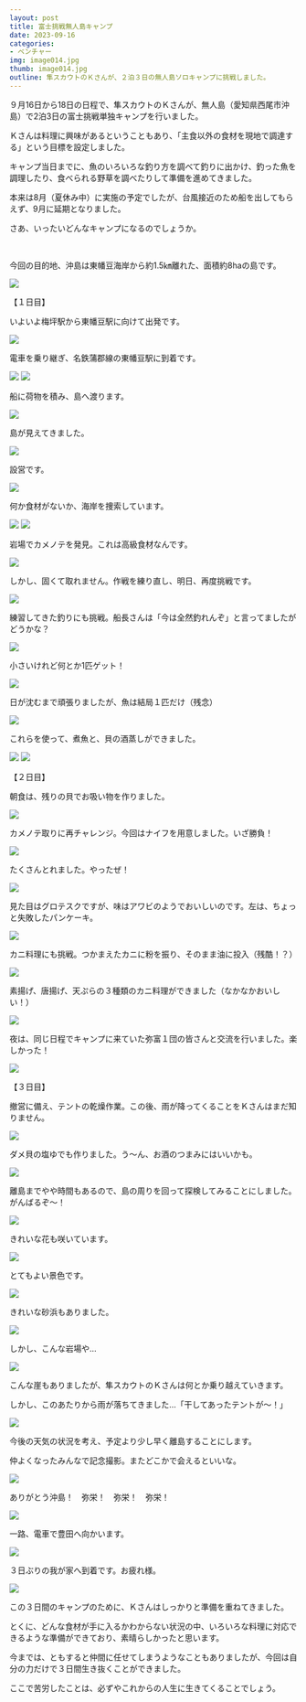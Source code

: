 ```yaml
---
layout: post
title: 富士挑戦無人島キャンプ
date: 2023-09-16
categories:
- ベンチャー
img: image014.jpg
thumb: image014.jpg
outline: 隼スカウトのＫさんが、２泊３日の無人島ソロキャンプに挑戦しました。
---
```


９月16日から18日の日程で、隼スカウトのＫさんが、無人島（愛知県西尾市沖島）で2泊3日の富士挑戦単独キャンプを行いました。

Ｋさんは料理に興味があるということもあり、「主食以外の食材を現地で調達する」という目標を設定しました。

キャンプ当日までに、魚のいろいろな釣り方を調べて釣りに出かけ、釣った魚を調理したり、食べられる野草を調べたりして準備を進めてきました。

本来は8月（夏休み中）に実施の予定でしたが、台風接近のため船を出してもらえず、9月に延期となりました。

さあ、いったいどんなキャンプになるのでしょうか。

<br>

今回の目的地、沖島は東幡豆海岸から約1.5㎞離れた、面積約8haの島です。

<img src="/assets/img/blog/2023-09-16-富士挑戦無人島キャンプ/image001.jpg">

<br>

【１日目】

いよいよ梅坪駅から東幡豆駅に向けて出発です。

<img src="/assets/img/blog/2023-09-16-富士挑戦無人島キャンプ/image002.jpg">

電車を乗り継ぎ、名鉄蒲郡線の東幡豆駅に到着です。

<img src="/assets/img/blog/2023-09-16-富士挑戦無人島キャンプ/image003.jpg">

<img src="/assets/img/blog/2023-09-16-富士挑戦無人島キャンプ/image004.jpg">

船に荷物を積み、島へ渡ります。

<img src="/assets/img/blog/2023-09-16-富士挑戦無人島キャンプ/image005.jpg">

島が見えてきました。

<img src="/assets/img/blog/2023-09-16-富士挑戦無人島キャンプ/image006.jpg">

設営です。

<img src="/assets/img/blog/2023-09-16-富士挑戦無人島キャンプ/image007.jpg">

何か食材がないか、海岸を捜索しています。

<img src="/assets/img/blog/2023-09-16-富士挑戦無人島キャンプ/image008.jpg">

<img src="/assets/img/blog/2023-09-16-富士挑戦無人島キャンプ/image009.jpg">

岩場でカメノテを発見。これは高級食材なんです。

<img src="/assets/img/blog/2023-09-16-富士挑戦無人島キャンプ/image010.jpg">

しかし、固くて取れません。作戦を練り直し、明日、再度挑戦です。

<img src="/assets/img/blog/2023-09-16-富士挑戦無人島キャンプ/image011.jpg">

練習してきた釣りにも挑戦。船長さんは「今は全然釣れんぞ」と言ってましたがどうかな？

<img src="/assets/img/blog/2023-09-16-富士挑戦無人島キャンプ/image012.jpg">

小さいけれど何とか1匹ゲット！

<img src="/assets/img/blog/2023-09-16-富士挑戦無人島キャンプ/image013.jpg">

日が沈むまで頑張りましたが、魚は結局１匹だけ（残念）

<img src="/assets/img/blog/2023-09-16-富士挑戦無人島キャンプ/image014.jpg">

これらを使って、煮魚と、貝の酒蒸しができました。

<img src="/assets/img/blog/2023-09-16-富士挑戦無人島キャンプ/image015.jpg">

<img src="/assets/img/blog/2023-09-16-富士挑戦無人島キャンプ/image016.jpg">

【２日目】

朝食は、残りの貝でお吸い物を作りました。

<img src="/assets/img/blog/2023-09-16-富士挑戦無人島キャンプ/image017.jpg">

カメノテ取りに再チャレンジ。今回はナイフを用意しました。いざ勝負！

<img src="/assets/img/blog/2023-09-16-富士挑戦無人島キャンプ/image018.jpg">

たくさんとれました。やったぜ！

<img src="/assets/img/blog/2023-09-16-富士挑戦無人島キャンプ/image019.jpg">

見た目はグロテスクですが、味はアワビのようでおいしいのです。左は、ちょっと失敗したパンケーキ。

<img src="/assets/img/blog/2023-09-16-富士挑戦無人島キャンプ/image020.jpg">

カニ料理にも挑戦。つかまえたカニに粉を振り、そのまま油に投入（残酷！？）

<img src="/assets/img/blog/2023-09-16-富士挑戦無人島キャンプ/image021.jpg">

素揚げ、唐揚げ、天ぷらの３種類のカニ料理ができました（なかなかおいしい！）

<img src="/assets/img/blog/2023-09-16-富士挑戦無人島キャンプ/image022.jpg">

夜は、同じ日程でキャンプに来ていた弥富１団の皆さんと交流を行いました。楽しかった！

<img src="/assets/img/blog/2023-09-16-富士挑戦無人島キャンプ/image023.jpg">

<br>

【３日目】

撤営に備え、テントの乾燥作業。この後、雨が降ってくることをＫさんはまだ知りません。

<img src="/assets/img/blog/2023-09-16-富士挑戦無人島キャンプ/image024.jpg">

ダメ貝の塩ゆでも作りました。う～ん、お酒のつまみにはいいかも。

<img src="/assets/img/blog/2023-09-16-富士挑戦無人島キャンプ/image025.jpg">

離島までやや時間もあるので、島の周りを回って探検してみることにしました。がんばるぞ～！

<img src="/assets/img/blog/2023-09-16-富士挑戦無人島キャンプ/image026.jpg">

きれいな花も咲いています。

<img src="/assets/img/blog/2023-09-16-富士挑戦無人島キャンプ/image027.jpg">

とてもよい景色です。

<img src="/assets/img/blog/2023-09-16-富士挑戦無人島キャンプ/image028.jpg">

きれいな砂浜もありました。

<img src="/assets/img/blog/2023-09-16-富士挑戦無人島キャンプ/image029.jpg">

しかし、こんな岩場や…

<img src="/assets/img/blog/2023-09-16-富士挑戦無人島キャンプ/image030.jpg">

こんな崖もありましたが、隼スカウトのＫさんは何とか乗り越えていきます。

しかし、このあたりから雨が落ちてきました…「干してあったテントが～！」

<img src="/assets/img/blog/2023-09-16-富士挑戦無人島キャンプ/image031.jpg">

今後の天気の状況を考え、予定より少し早く離島することにします。

仲よくなったみんなで記念撮影。またどこかで会えるといいな。

<img src="/assets/img/blog/2023-09-16-富士挑戦無人島キャンプ/image032.jpg">

ありがとう沖島！　弥栄！　弥栄！　弥栄！

<img src="/assets/img/blog/2023-09-16-富士挑戦無人島キャンプ/image033.jpg">

一路、電車で豊田へ向かいます。

<img src="/assets/img/blog/2023-09-16-富士挑戦無人島キャンプ/image034.jpg">

３日ぶりの我が家へ到着です。お疲れ様。

<img src="/assets/img/blog/2023-09-16-富士挑戦無人島キャンプ/image035.jpg">

<br>

この３日間のキャンプのために、Ｋさんはしっかりと準備を重ねてきました。

とくに、どんな食材が手に入るかわからない状況の中、いろいろな料理に対応できるような準備ができており、素晴らしかったと思います。

今までは、ともすると仲間に任せてしまうようなこともありましたが、今回は自分の力だけで３日間生き抜くことができました。

ここで苦労したことは、必ずやこれからの人生に生きてくることでしょう。
